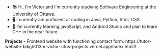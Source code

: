 - 📚 Hi, I'm Victor and I'm currently studying Software Engineering at the University of Ottawa.
- 🖥️ I currently am proficient at coding in Java, Python, html, CSS.
- 🌱 I’m currently learning javaScript, and Android Studio and plan to learn C++ in the near future.

<p>
  
</p>
<strong>Projects</strong>
- Frontend website with functioning contact form: https://tutor-website-bdigh013m-victor-situs-projects.vercel.app/index.html#

<!---
victorksitu/victorksitu is a ✨ special ✨ repository because its `README.md` (this file) appears on your GitHub profile.
You can click the Preview link to take a look at your changes.
--->
